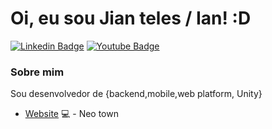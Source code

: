 # Oi, eu sou Jian teles / Ian! :D

[![Linkedin Badge](https://img.shields.io/badge/-LinkedIn-blue?style=flat-square&logo=Linkedin&logoColor=white&link=https://www.linkedin.com/in/jian-teles-lima-7409571b4/)](https://www.linkedin.com/in/jian-teles-lima-7409571b4/)
[![Youtube Badge](https://img.shields.io/badge/-YouTube-ff0000?style=flat-square&labelColor=ff0000&logo=youtube&logoColor=white&link=https://www.youtube.com/channel/UCkctEVnKShTXcqVQ6kT38mg?view_as=subscriber)](https://www.youtube.com/channel/UCkctEVnKShTXcqVQ6kT38mg?view_as=subscriber)

### Sobre mim
Sou desenvolvedor de {backend,mobile,web platform, Unity}
- [Website](https://neotown.net/) 💻 - Neo town
